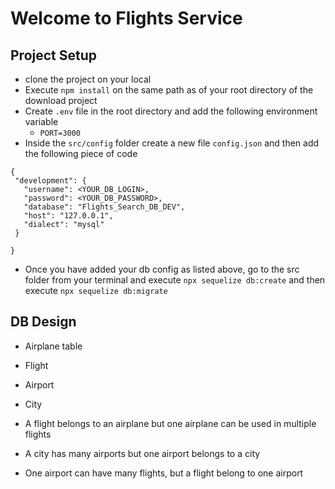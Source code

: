 # Welcome to Flights Service

## Project Setup
 - clone the project on your local
 - Execute `npm install` on the same path as of your root directory of the download project
 - Create `.env` file in the root directory and add the following environment variable
      - `PORT=3000`
 - Inside the `src/config` folder create a new file `config.json` and then add the following piece of code

 ```
{
  "development": {
    "username": <YOUR_DB_LOGIN>,
    "password": <YOUR_DB_PASSWORD>,
    "database": "Flights_Search_DB_DEV",
    "host": "127.0.0.1",
    "dialect": "mysql"
  }
 
}

```
- Once you have added your db config as listed above, go to the src folder from your terminal and execute `npx sequelize db:create`
  and then execute 
      `npx sequelize db:migrate`



## DB Design
  - Airplane table
  - Flight
  - Airport
  - City

  - A flight belongs to an airplane but one airplane can be used in multiple flights
  - A city has many airports but one airport belongs to a city
  - One airport can have many flights, but a flight belong to one airport
  
  
  


